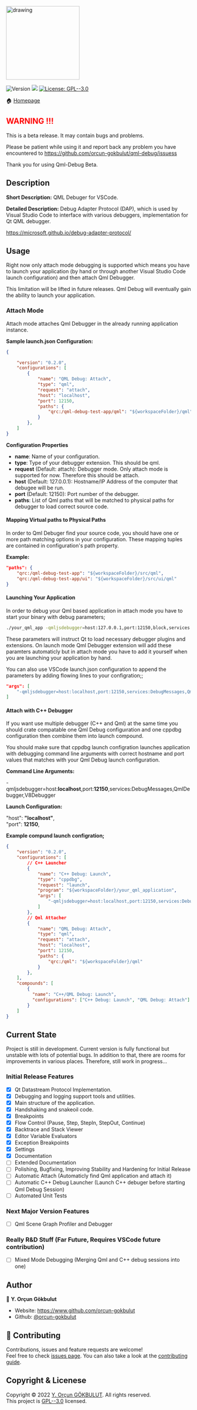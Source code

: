 
<img src="qml-debug.png" alt="drawing" width="200pt"/>

<p>
  <img alt="Version" src="https://img.shields.io/badge/version-0.0.1-blue.svg?cacheSeconds=2592000" />
  <img src="https://img.shields.io/badge/vscode-%5E1.54.0-blue.svg" />
  <a href="#" target="_blank">
    <img alt="License: GPL--3.0" src="https://img.shields.io/badge/License-GPL--3.0-green.svg" />
  </a>
</p>

🏠 [Homepage](https://github.com/orcun-gokbulut/qml-debug)

## <font color="red"><b>WARNING !!!</b></font>

This is a beta release. It may contain bugs and problems. 

Please be patient while using it and report back any problem you have encountered to https://github.com/orcun-gokbulut/qml-debug/issuess

Thank you for using Qml-Debug Beta.

## Description
**Short Description:** QML Debuger for VSCode.

**Detailed Description:** Debug Adapter Protocol (DAP), which is used by Visual Studio Code to interface with various debuggers, implementation for Qt QML debugger.

https://microsoft.github.io/debug-adapter-protocol/

## Usage
Right now only attach mode debugging is supported which means you have to launch your application (by hand or through another Visual Studio Code launch configuration) and then attach Qml Debugger.

This limitation will be lifted in future releases. Qml Debug will eventually gain the ability to launch your application.
### Attach Mode
Attach mode attaches Qml Debugger in the already running application instance.

**Sample launch.json Configuration:**
```json
{

    "version": "0.2.0",
    "configurations": [
        {
            "name": "QML Debug: Attach",
            "type": "qml",
            "request": "attach",
            "host": "localhost",
            "port": 12150,
            "paths": {
                "qrc:/qml-debug-test-app/qml": "${workspaceFolder}/qml"
            }
        },
    ]
}
```

**Configuration Properties**
 - **name**: Name of your configuration.
 - **type**: Type of your debugger extension. This should be qml.
 - **request** (Default: attach): Debugger mode. Only attach mode is supported for now. Therefore this should be attach.
 - **host** (Default: 127.0.0.1): Hostname/IP Address of the computer that debugee will be run.
 - **port** (Default: 12150): Port number of the debugger.
 - **paths**: List of Qml paths that will be matched to physical paths for debugger to load correct source code.


#### Mapping Virtual paths to Physical Paths
In order to Qml Debuger find your source code, you should have one or more path matching options in your configuration. These mapping tuples are contained in configuration's path property.

**Example:**
```json
"paths": {
    "qrc:/qml-debug-test-app": "${workspaceFolder}/src/qml",
    "qrc:/qml-debug-test-app/ui": "${workspaceFolder}/src/ui/qml"
}
```

#### Launching Your Application

In order to debug your Qml based application in attach mode you have to start your binary with debug parameters;

```sh
./your_qml_app -qmljsdebugger=host:127.0.0.1,port:12150,block,services:DebugMessages,QmlDebugger,V8Debugger,QmlInspector
```

These parameters will instruct Qt to load necessary debugger plugins and extensions. On launch mode Qml Debugger extension will add these paramters automaticly but in attach mode you have to add it yourself when you are launching your application by hand.

You can also use VSCode launch.json configuration to append the parameters by adding flowing lines to your configration;;

```json
"args": [
    "-qmljsdebugger=host:localhost,port:12150,services:DebugMessages,QmlDebugger,V8Debugger"
]
```

#### Attach with C++ Debugger
If you want use multiple debugger (C++ and Qml) at the same time you should crate compatable one Qml Debug configuıration and one cppdbg configuration then combine them into launch compound.

You should make sure that cppdbg launch configration launches application with debugging command line arguments with correct hostname and port values that matches with your Qml Debug launch configuration.

**Command Line Arguments:**

-qmljsdebugger=host:**localhost**,port:**12150**,services:DebugMessages,QmlDebugger,V8Debugger

**Launch Configuration:**

"host": **"localhost"**,<br>
"port": **12150**,


**Example compund launch configration;**
```json
{
    "version": "0.2.0",
    "configurations": [
        // C++ Launcher
        {
            "name": "C++ Debug: Launch",
            "type": "cppdbg",
            "request": "launch",
            "program": "${workspaceFolder}/your_qml_application",
            "args": [
                "-qmljsdebugger=host:localhost,port:12150,services:DebugMessages,QmlDebugger,V8Debugger"
            ]
        },
        // Qml Attacher
        {
            "name": "QML Debug: Attach",
            "type": "qml",
            "request": "attach",
            "host": "localhost",
            "port": 12150,
            "paths": {
                "qrc:/qml": "${workspaceFolder}/qml"
            }
        },
    ],
    "compounds": [
        {
          "name": "C++/QML Debug: Launch",
          "configurations": ["C++ Debug: Launch", "QML Debug: Attach"]
        }
    ]
}
```

## Current State
Project is still in development. Current version is fully functional but unstable with lots of potential bugs. In addition to that, there are rooms for improvements in various places.
Therefore, still work in progress...

### Initial Release Features
- [x] Qt Datastream Protocol Implementation.
- [x] Debugging and logging support tools and utilities.
- [x] Main structure of the application.
- [x] Handshaking and snakeoil code.
- [x] Breakpoints
- [x] Flow Control (Pause, Step, StepIn, StepOut, Continue)
- [x] Backtrace and Stack Viewer
- [x] Editor Variable Evaluators
- [x] Exception Breakpoints
- [x] Settings
- [x] Documentation
- [ ] Extended Documentation
- [ ] Polishing, Bugfixing, Improving Stability and Hardening for Initial Release
- [ ] Automatic Attach (Automaticly find Qml application and attach it)
- [ ] Automatic C++ Debug Launcher (Launch C++ debuger before starting Qml Debug Session)
- [ ] Automated Unit Tests

### Next Major Version Features
- [ ] Qml Scene Graph Profiler and Debugger

### Really R&D Stuff (Far Future, Requires VSCode future contribution)
- [ ] Mixed Mode Debugging (Merging Qml and C++ debug sessions into one)


## Author
👤 **Y. Orçun Gökbulut**
* Website: https://www.github.com/orcun-gokbulut
* Github: [@orcun-gokbulut](https://github.com/orcun-gokbulut)


## 🤝 Contributing
Contributions, issues and feature requests are welcome!<br />Feel free to check [issues page](https://github.com/orcun-gokbulut/qml-debug/issues). You can also take a look at the [contributing guide](https://github.com/orcun-gokbulut/qml-debug/blob/master/CONTRIBUTING.md).


## Copyright & Licenese
Copyright © 2022 [Y. Orçun GÖKBULUT](https://github.com/orcun-gokbulut). All rights reserved.<br />
This project is [GPL--3.0](https://github.com/orcun-gokbulut/hex-dump/blob/master/LICENSE) licensed.
<br>
<br>


